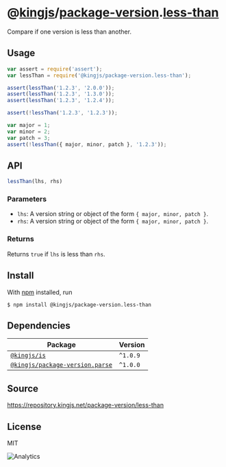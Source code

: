 # @[kingjs][@kingjs]/[package-version][ns0].[less-than][ns1]
Compare if one version is less than another.
## Usage
```js
var assert = require('assert');
var lessThan = require('@kingjs/package-version.less-than');

assert(lessThan('1.2.3', '2.0.0'));
assert(lessThan('1.2.3', '1.3.0'));
assert(lessThan('1.2.3', '1.2.4'));

assert(!lessThan('1.2.3', '1.2.3'));

var major = 1;
var minor = 2;
var patch = 3;
assert(!lessThan({ major, minor, patch }, '1.2.3'));
```

## API
```ts
lessThan(lhs, rhs)
```

### Parameters
- `lhs`: A version string or object of the form `{ major, minor, patch }`.
- `rhs`: A version string or object of the form `{ major, minor, patch }`.
### Returns
Returns `true` if `lhs` is less than `rhs`.


## Install
With [npm](https://npmjs.org/) installed, run
```
$ npm install @kingjs/package-version.less-than
```
## Dependencies
|Package|Version|
|---|---|
|[`@kingjs/is`](https://www.npmjs.com/package/@kingjs/is)|`^1.0.9`|
|[`@kingjs/package-version.parse`](https://www.npmjs.com/package/@kingjs/package-version.parse)|`^1.0.0`|
## Source
https://repository.kingjs.net/package-version/less-than
## License
MIT

![Analytics](https://analytics.kingjs.net/package-version/less-than)

[@kingjs]: https://www.npmjs.com/package/kingjs
[ns0]: https://www.npmjs.com/package/@kingjs/package-version
[ns1]: https://www.npmjs.com/package/@kingjs/package-version.less-than
